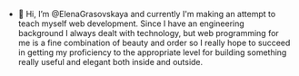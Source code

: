 - 👋 Hi, I’m @ElenaGrasovskaya and currently I'm making an attempt to teach myself web development. Since I have an engineering background I always dealt with technology, but web programming for me is a fine combination of beauty and order so I really hope to succeed in getting my proficiency to the appropriate level for building something really useful and elegant both inside and outside.


<!---
ElenaGrasovskaya/ElenaGrasovskaya is a ✨ special ✨ repository because its `README.md` (this file) appears on your GitHub profile.
You can click the Preview link to take a look at your changes.
--->
